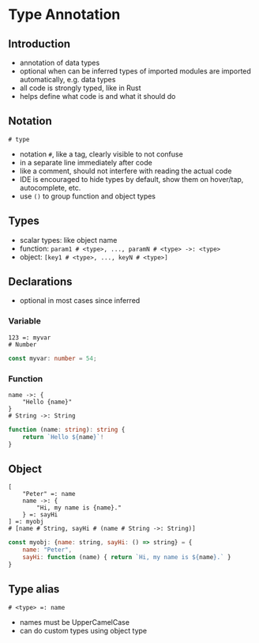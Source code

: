 # Type Annotation



## Introduction

- annotation of data types
- optional when can be inferred
 types of imported modules are imported automatically, e.g. data types
- all code is strongly typed, like in Rust
- helps define what code is and what it should do



## Notation

<!-- todo: consider using multiple lines, but what symbol then? -->

```
# type
```

- notation `#`, like a tag, clearly visible to not confuse
- in a separate line immediately after code
- like a comment, should not interfere with reading the actual code
- IDE is encouraged to hide types by default, show them on hover/tap, autocomplete, etc.
- use `()` to group function and object types



## Types

- scalar types: like object name
- function: `param1 # <type>, ..., paramN # <type> ->: <type>`
- object: `[key1 # <type>, ..., keyN # <type>]`



## Declarations

- optional in most cases since inferred

### Variable

```
123 =: myvar
# Number
```

```ts
const myvar: number = 54;
```

### Function

```
name ->: {
    "Hello {name}"
}
# String ->: String
```

```ts
function (name: string): string {
    return `Hello ${name}`!
}
```

## Object

<!-- todo:
specify something like `implements` to check if object implements all properties of another one
-->
<!-- todo: figure out String interpolation -->

```
[
    "Peter" =: name
    name ->: {
        "Hi, my name is {name}."
    } =: sayHi
] =: myobj
# [name # String, sayHi # (name # String ->: String)]
```

```js
const myobj: {name: string, sayHi: () => string} = {
    name: "Peter",
    sayHi: function (name) { return `Hi, my name is ${name}.` }
}
```



## Type alias

```
# <type> =: name
```

- names must be UpperCamelCase
- can do custom types using object type